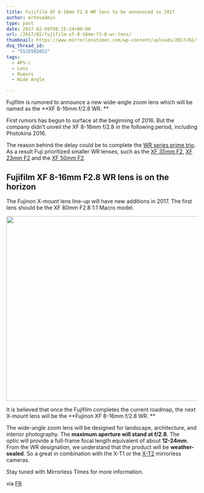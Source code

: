 ```yaml
---
title: Fujifilm XF 8-16mm F2.8 WR lens to be announced in 2017
author: mrtmsadmin
type: post
date: 2017-02-09T08:15:24+00:00
url: /2017/02/fujifilm-xf-8-16mm-f2-8-wr-lens/
thumbnail: https://www.mirrorlesstimes.com/wp-content/uploads/2017/02/fujifilm-xf-8-16mm-f2-8-wr-lens-announced-2017.jpeg
dsq_thread_id:
  - "5535592052"
tags:
  - APS-c
  - Lens
  - Rumors
  - Wide Angle

---
```

Fujifilm is rumored to announce a new wide-angle zoom lens which will be named as the **XF 8-16mm f/2.8 WR. **

First rumors has begun to surface at the beginning of 2016. But the company didn&#8217;t unveil the XF 8-16mm f/2.8 in the following period, including Photokina 2016.

The reason behind the delay could be to complete the <a href="http://amzn.to/2kvRYRd" target="_blank">WR series prime trio</a>. As a result Fuji prioritized smaller WR lenses, such as the [XF 35mm F2][1], [XF 23mm F2][2] and the [XF 50mm F2][3]. <!--more-->

## Fujifilm XF 8-16mm F2.8 WR lens is on the horizon

The Fujinon X-mount lens line-up will have new additions in 2017. The first lens should be the XF 80mm F2.8 1:1 Macro model.

[<img class="aligncenter size-full wp-image-968" src="https://i1.wp.com/www.mirrorlesstimes.com/wp-content/uploads/2017/02/fujifilm-xf-8-16mm-f2-8-x-mount-lens-1.jpg?resize=600%2C487&#038;ssl=1" alt="" width="600" height="487" srcset="https://i1.wp.com/www.mirrorlesstimes.com/wp-content/uploads/2017/02/fujifilm-xf-8-16mm-f2-8-x-mount-lens-1.jpg?w=861&ssl=1 861w, https://i1.wp.com/www.mirrorlesstimes.com/wp-content/uploads/2017/02/fujifilm-xf-8-16mm-f2-8-x-mount-lens-1.jpg?resize=300%2C244&ssl=1 300w, https://i1.wp.com/www.mirrorlesstimes.com/wp-content/uploads/2017/02/fujifilm-xf-8-16mm-f2-8-x-mount-lens-1.jpg?resize=768%2C623&ssl=1 768w" sizes="(max-width: 600px) 100vw, 600px" data-recalc-dims="1" />][4]

It is believed that once the Fujifilm completes the current roadmap, the next X-mount lens will be the **Fujinon XF 8-16mm f/2.8 WR. **

The wide-angle zoom lens will be designed for landscape, architecture, and interior photography. The **maximum aperture will stand at f/2.8**. The optic will provide a full-frame focal length equivalent of about **12-24mm**. From the WR designation, we understand that the product will be **weather-sealed**. So a great in combination with the X-T1 or the [X-T2][5] mirrorless cameras.

Stay tuned with Mirrorless Times for more information.

via <a title="" href="http://www.fujirumors.com/fujinon-xf8-16mm-will-be-the-next-lens-launched-after-the-xf80mm-macro-source-right-in-the-past/" target="_blank" rel="nofollow">FR</a>

 [1]: https://www.dailycameranews.com/2015/10/fujifilm-xf-35mm-f2-r-wr-lens-and-xf-1-4x-tc-wr-teleconverter-announced/
 [2]: https://www.mirrorlesstimes.com/2016/08/fujifilm-xf-23mm-f2-r-wr/
 [3]: https://www.mirrorlesstimes.com/2017/01/fujifilm-unveiled-xf-50mm-f2-r-wr-lens/
 [4]: https://i1.wp.com/www.mirrorlesstimes.com/wp-content/uploads/2017/02/fujifilm-xf-8-16mm-f2-8-x-mount-lens-1.jpg?ssl=1
 [5]: https://www.mirrorlesstimes.com/2016/07/fujifilm-x-t2/